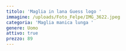 ```yaml
---
titolo: 'Maglia in lana Guess logo '
immagine: /uploads/Foto_Felpe/IMG_3622.jpeg
categoria: 'Maglia manica lunga '
genere: Uomo
attivo: true
prezzo: 89
---
```


